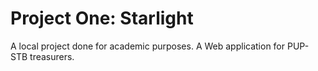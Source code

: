 # Project One: Starlight
A local project done for academic purposes.
A Web application for PUP-STB treasurers.